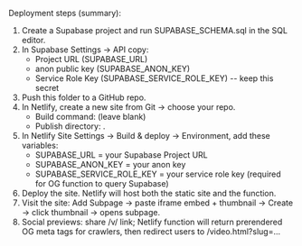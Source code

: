 
Deployment steps (summary):
1. Create a Supabase project and run SUPABASE_SCHEMA.sql in the SQL editor.
2. In Supabase Settings -> API copy:
   - Project URL (SUPABASE_URL)
   - anon public key (SUPABASE_ANON_KEY)
   - Service Role Key (SUPABASE_SERVICE_ROLE_KEY) -- keep this secret
3. Push this folder to a GitHub repo.
4. In Netlify, create a new site from Git -> choose your repo.
   - Build command: (leave blank)
   - Publish directory: .
5. In Netlify Site Settings -> Build & deploy -> Environment, add these variables:
   - SUPABASE_URL  = your Supabase Project URL
   - SUPABASE_ANON_KEY = your anon key
   - SUPABASE_SERVICE_ROLE_KEY = your service role key (required for OG function to query Supabase)
6. Deploy the site. Netlify will host both the static site and the function.
7. Visit the site: Add Subpage -> paste iframe embed + thumbnail -> Create -> click thumbnail -> opens subpage.
8. Social previews: share /v/<slug> link; Netlify function will return prerendered OG meta tags for crawlers, then redirect users to /video.html?slug=...
